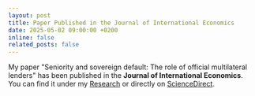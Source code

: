 ```yaml
---
layout: post
title: Paper Published in the Journal of International Economics
date: 2025-05-02 09:00:00 +0200
inline: false
related_posts: false
---
```


My paper "Seniority and sovereign default: The role of official multilateral lenders" has been published in the **Journal of International Economics**. You can find it under my [Research](/research/) or directly on [ScienceDirect](https://www.sciencedirect.com/science/article/pii/S0022199625000546?via%3Dihub).
